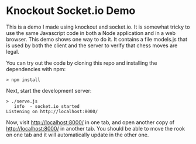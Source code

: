 # Knockout Socket.io Demo

This is a demo I made using knockout and socket.io.
It is somewhat tricky to use the same Javascript code in both a Node application and in a web browser.
This demo shows one way to do it.
It contains a file models.js that is used by both the client and the server to
verify that chess moves are legal.

You can try out the code by cloning this repo and installing the dependencies
with npm:

    > npm install

Next, start the development server:

    > ./serve.js
       info  - socket.io started
    Listening on http://localhost:8000/

Now, visit [http://localhost:8000/](http://localhost:8000/) in one tab, and
open another copy of [http://localhost:8000/](http://localhost:8000/) in
another tab.
You should be able to move the rook on one tab and it will automatically
update in the other one.
